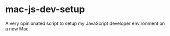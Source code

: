 # mac-js-dev-setup
A very opinionated script to setup my JavaScript developer environment on a new Mac.
